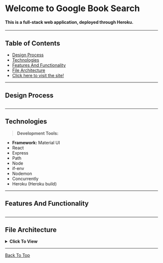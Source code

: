 
# Welcome to Google Book Search

#### This is a full-stack web application, deployed through Heroku.
---

## Table of Contents
  * [Design Process](#design-process)
  * [Technologies](#technologies)
  * [Features And Functionality](#features-and-functionality)
  * [File Architecture](#file-architecture)
  * [Click here to visit the site!]()
---

## Design Process
```

```
---
## Technologies

> <b>Development Tools:</b>
  * <b>Framework:</b> Material UI
  * React
  * Express 
  * Path 
  * Node 
  * if-env
  * Nodemon
  * Concurrently
  * Heroku (Heroku build)
---

## Features And Functionality
```

```
---

## File Architecture

<details><summary><b>Click To View</b></summary>
 

         Google Book Search
         ├── Client
         │ 
         ├── README.md
         └── server.js


</details>

---

[Back To Top](#welcome-to-google-book-search)

